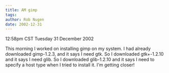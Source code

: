 ```yaml
---
title: AM gimp
tags: 
author: Rob Nugen
date: 2002-12-31
---
```


<p class=date>12:58pm CST Tuesday 31 December 2002</p>

<p>This morning I worked on installing gimp on my system.  I had
already downloaded gimp-1.2.3, and it says I need gtk.  So I
downloaded gtk+-1.2.10 and it says I need glib.  So I downloaded
glib-1.2.10 and it says I need to specify a host type when I tried to
install it.  I'm getting closer!</p>
